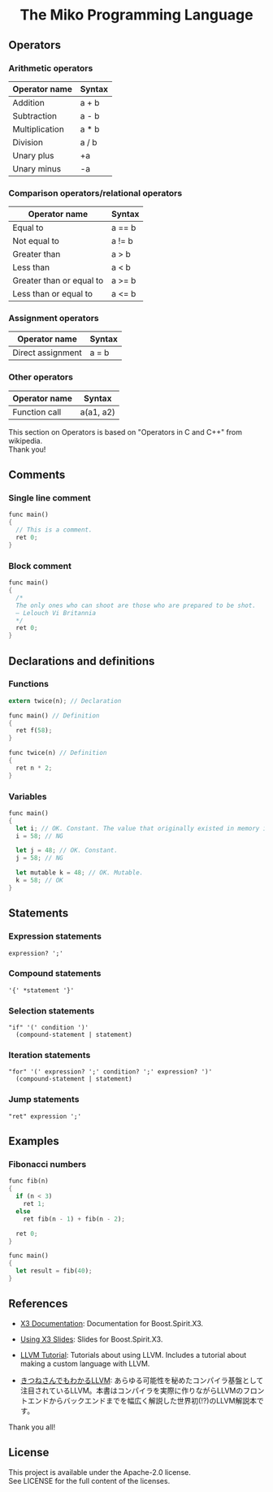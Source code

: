 <div align="center">
    <h1>The Miko Programming Language</h1>
</div>

## Operators
### Arithmetic operators
| Operator name  | Syntax |
| -------------- | ------ |
| Addition       | a + b  |
| Subtraction    | a - b  |
| Multiplication | a * b  |
| Division       | a / b  |
| Unary plus     | +a     |
| Unary minus    | -a     |

### Comparison operators/relational operators
| Operator name            | Syntax  |
| ------------------------ | ------- |
| Equal to                 | a == b  |
| Not equal to             | a != b  |
| Greater than             | a > b   |
| Less than                | a < b   |
| Greater than or equal to | a >= b  |
| Less than or equal to    | a <= b |

### Assignment operators
| Operator name     | Syntax |
| ----------------- | ------ |
| Direct assignment | a = b  |

### Other operators
| Operator name | Syntax    |
| ------------- | --------- |
| Function call | a(a1, a2) |

This section on Operators is based on "Operators in C and C++" from wikipedia.<br/>
Thank you!

## Comments
### Single line comment
```rust
func main()
{
  // This is a comment.
  ret 0;
}
```

### Block comment
```rust
func main()
{
  /*
  The only ones who can shoot are those who are prepared to be shot.
  ― Lelouch Vi Britannia
  */
  ret 0;
}
```

## Declarations and definitions
### Functions
```rust
extern twice(n); // Declaration

func main() // Definition
{
  ret f(58);
}

func twice(n) // Definition
{
  ret n * 2;
}
```

### Variables
```rust
func main()
{
  let i; // OK. Constant. The value that originally existed in memory is stored.
  i = 58; // NG

  let j = 48; // OK. Constant.
  j = 58; // NG

  let mutable k = 48; // OK. Mutable.
  k = 58; // OK
}
```

## Statements
### Expression statements
```peg
expression? ';'
```

### Compound statements
```peg
'{' *statement '}'
```

### Selection statements
```peg
"if" '(' condition ')'
  (compound-statement | statement)
```

### Iteration statements
```peg
"for" '(' expression? ';' condition? ';' expression? ')'
  (compound-statement | statement)
```

### Jump statements
```peg
"ret" expression ';'
```

## Examples
### Fibonacci numbers
```rust
func fib(n)
{
  if (n < 3)
    ret 1;
  else
    ret fib(n - 1) + fib(n - 2);

  ret 0;
}

func main()
{
  let result = fib(40);
}
```

## References
- [X3 Documentation](http://ciere.com/cppnow15/x3_docs/): Documentation for Boost.Spirit.X3.

- [Using X3 Slides](http://ciere.com/cppnow15/x3_docs/): Slides for Boost.Spirit.X3.

- [LLVM Tutorial](https://llvm.org/docs/GettingStartedTutorials.html): Tutorials about using LLVM. Includes a tutorial about making a custom language with LLVM.

- [きつねさんでもわかるLLVM](https://tatsu-zine.com/books/llvm): あらゆる可能性を秘めたコンパイラ基盤として注目されているLLVM。本書はコンパイラを実際に作りながらLLVMのフロントエンドからバックエンドまでを幅広く解説した世界初(!?)のLLVM解説本です。

Thank you all!

## License
This project is available under the Apache-2.0 license.<br/>
See LICENSE for the full content of the licenses.
